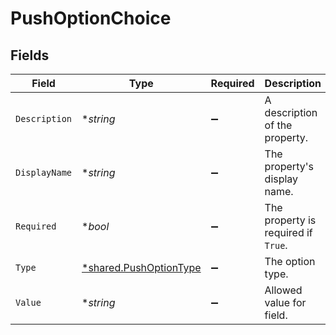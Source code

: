 # PushOptionChoice


## Fields

| Field                                                                  | Type                                                                   | Required                                                               | Description                                                            |
| ---------------------------------------------------------------------- | ---------------------------------------------------------------------- | ---------------------------------------------------------------------- | ---------------------------------------------------------------------- |
| `Description`                                                          | **string*                                                              | :heavy_minus_sign:                                                     | A description of the property.                                         |
| `DisplayName`                                                          | **string*                                                              | :heavy_minus_sign:                                                     | The property's display name.                                           |
| `Required`                                                             | **bool*                                                                | :heavy_minus_sign:                                                     | The property is required if `True`.                                    |
| `Type`                                                                 | [*shared.PushOptionType](../../../pkg/models/shared/pushoptiontype.md) | :heavy_minus_sign:                                                     | The option type.                                                       |
| `Value`                                                                | **string*                                                              | :heavy_minus_sign:                                                     | Allowed value for field.                                               |